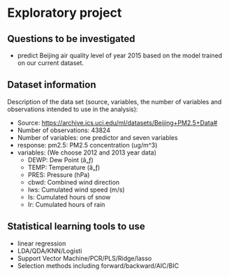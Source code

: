 # Exploratory project

## Questions to be investigated
- predict Beijing air quality level of year 2015 based on the model trained on our current 
dataset. 

## Dataset information
Description of the data set (source, variables, the number of variables and observations intended to use in the analysis):
- Source: https://archive.ics.uci.edu/ml/datasets/Beijing+PM2.5+Data#
- Number of observations: 43824
- Number of variables: one predictor and seven variables
- response: pm2.5: PM2.5 concentration (ug/m^3) 
- variables: (We choose 2012 and 2013 year data)
  - DEWP: Dew Point (â„ƒ)
  - TEMP: Temperature (â„ƒ)
  - PRES: Pressure (hPa)
  - cbwd: Combined wind direction
  - Iws: Cumulated wind speed (m/s)
  - Is: Cumulated hours of snow
  - Ir: Cumulated hours of rain

## Statistical learning tools to use
- linear regression
- LDA/QDA/KNN/Logisti
- Support Vector Machine/PCR/PLS/Ridge/lasso
- Selection methods including forward/backward/AIC/BIC
